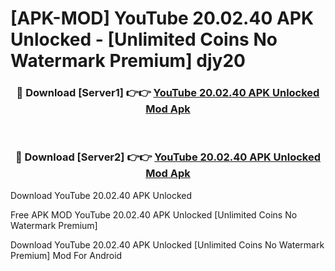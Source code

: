 # [APK-MOD] YouTube 20.02.40 APK Unlocked - [Unlimited Coins No Watermark Premium] djy20



<div align="center">
<h3>🔴 Download [Server1] 👉👉 <a href="https://momento.my/?title=YouTube_20.02.40_APK_Unlocked">YouTube 20.02.40 APK Unlocked Mod Apk</a></h3><br>

<h3>🔴 Download [Server2] 👉👉 <a href="https://momento.my/?title=YouTube_20.02.40_APK_Unlocked">YouTube 20.02.40 APK Unlocked Mod Apk</a></h3>
</div>



Download YouTube 20.02.40 APK Unlocked 

Free APK MOD YouTube 20.02.40 APK Unlocked [Unlimited Coins No Watermark Premium]

Download YouTube 20.02.40 APK Unlocked [Unlimited Coins No Watermark Premium] Mod For Android
